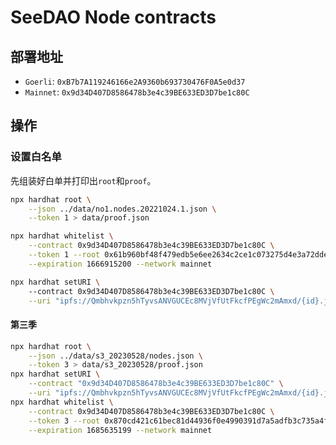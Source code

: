 # SeeDAO Node contracts

## 部署地址

- `Goerli`: `0xB7b7A119246166e2A9360b693730476F0A5e0d37`
- `Mainnet`: `0x9d34D407D8586478b3e4c39BE633ED3D7be1c80C`


## 操作

### 设置白名单

先组装好白单并打印出`root`和`proof`。
```bash
npx hardhat root \
    --json ../data/no1.nodes.20221024.1.json \
    --token 1 > data/proof.json
```

```bash
npx hardhat whitelist \
    --contract 0x9d34D407D8586478b3e4c39BE633ED3D7be1c80C \
    --token 1 --root 0x61b960bf48f479edb5e6ee2634c2ce1c073275d4e3a72ddea58e0d8747ae5fce \
    --expiration 1666915200 --network mainnet
```

```bash
npx hardhat setURI \   
    --contract 0x9d34D407D8586478b3e4c39BE633ED3D7be1c80C \
    --uri "ipfs://Qmbhvkpzn5hTyvsANVGUCEc8MVjVfUtFkcfPEgWc2mAmxd/{id}.json"
```

#### 第三季
```bash
npx hardhat root \
    --json ../data/s3_20230528/nodes.json \
    --token 3 > data/s3_20230528/proof.json
npx hardhat setURI \
    --contract "0x9d34D407D8586478b3e4c39BE633ED3D7be1c80C" \
    --uri "ipfs://Qmbhvkpzn5hTyvsANVGUCEc8MVjVfUtFkcfPEgWc2mAmxd/{id}.json" --network mainnet
npx hardhat whitelist \
    --contract 0x9d34D407D8586478b3e4c39BE633ED3D7be1c80C \
    --token 3 --root 0x870cd421c61bec81d44936f0e4990391d7a5adfb3c735a4f4cbb8263037e29a3 \
    --expiration 1685635199 --network mainnet
```